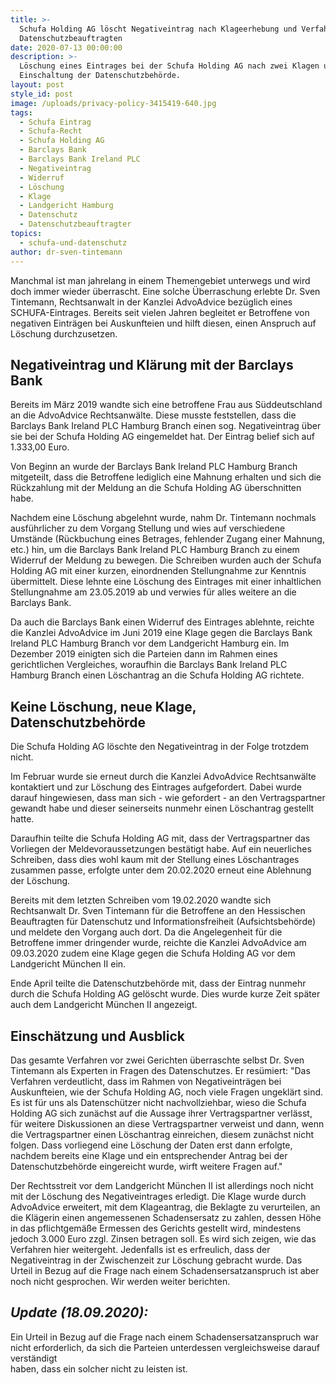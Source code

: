 ```yaml
---
title: >-
  Schufa Holding AG löscht Negativeintrag nach Klageerhebung und Verfahren beim
  Datenschutzbeauftragten
date: 2020-07-13 00:00:00
description: >-
  Löschung eines Eintrages bei der Schufa Holding AG nach zwei Klagen und
  Einschaltung der Datenschutzbehörde.
layout: post
style_id: post
image: /uploads/privacy-policy-3415419-640.jpg
tags:
  - Schufa Eintrag
  - Schufa-Recht
  - Schufa Holding AG
  - Barclays Bank
  - Barclays Bank Ireland PLC
  - Negativeintrag
  - Widerruf
  - Löschung
  - Klage
  - Landgericht Hamburg
  - Datenschutz
  - Datenschutzbeauftragter
topics:
  - schufa-und-datenschutz
author: dr-sven-tintemann
---
```


Manchmal ist man jahrelang in einem Themengebiet unterwegs und wird doch immer wieder überrascht. Eine solche Überraschung erlebte Dr. Sven Tintemann, Rechtsanwalt in der Kanzlei AdvoAdvice bezüglich eines SCHUFA-Eintrages. Bereits seit vielen Jahren begleitet er Betroffene von negativen Einträgen bei Auskunfteien und hilft diesen, einen Anspruch auf Löschung durchzusetzen.&nbsp;

## Negativeintrag und Klärung mit der Barclays Bank

Bereits im März 2019 wandte sich eine betroffene Frau aus Süddeutschland an die AdvoAdvice Rechtsanwälte. Diese musste feststellen, dass die Barclays Bank Ireland PLC Hamburg Branch einen sog. Negativeintrag über sie bei der Schufa Holding AG eingemeldet hat. Der Eintrag belief sich auf 1.333,00 Euro.&nbsp;

Von Beginn an wurde der Barclays Bank Ireland PLC Hamburg Branch mitgeteilt, dass die Betroffene lediglich eine Mahnung erhalten und sich die Rückzahlung mit der Meldung an die Schufa Holding AG überschnitten habe.

Nachdem eine Löschung abgelehnt wurde, nahm Dr. Tintemann nochmals ausführlicher zu dem Vorgang Stellung und wies auf verschiedene Umstände (Rückbuchung eines Betrages, fehlender Zugang einer Mahnung, etc.) hin, um die Barclays Bank Ireland PLC Hamburg Branch zu einem Widerruf der Meldung zu bewegen. Die Schreiben wurden auch der Schufa Holding AG mit einer kurzen, einordnenden Stellungnahme zur Kenntnis übermittelt. Diese lehnte eine Löschung des Eintrages mit einer inhaltlichen Stellungnahme am 23.05.2019 ab und verwies für alles weitere an die Barclays Bank.&nbsp;

Da auch die Barclays Bank einen Widerruf des Eintrages ablehnte, reichte die Kanzlei AdvoAdvice im Juni 2019 eine Klage gegen die Barclays Bank Ireland PLC Hamburg Branch vor dem Landgericht Hamburg ein. Im Dezember 2019 einigten sich die Parteien dann im Rahmen eines gerichtlichen Vergleiches, woraufhin die Barclays Bank Ireland PLC Hamburg Branch einen Löschantrag an die Schufa Holding AG richtete.

## Keine Löschung, neue Klage, Datenschutzbehörde

Die Schufa Holding AG löschte den Negativeintrag in der Folge trotzdem nicht.

Im Februar wurde sie erneut durch die Kanzlei AdvoAdvice Rechtsanwälte kontaktiert und zur Löschung des Eintrages aufgefordert. Dabei wurde darauf hingewiesen, dass man sich - wie gefordert - an den Vertragspartner gewandt habe und dieser seinerseits nunmehr einen Löschantrag gestellt hatte.

Daraufhin teilte die Schufa Holding AG mit, dass der Vertragspartner das Vorliegen der Meldevoraussetzungen bestätigt habe. Auf ein neuerliches Schreiben, dass dies wohl kaum mit der Stellung eines Löschantrages zusammen passe, erfolgte unter dem 20.02.2020 erneut eine Ablehnung der Löschung.

Bereits mit dem letzten Schreiben vom 19.02.2020 wandte sich Rechtsanwalt Dr. Sven Tintemann für die Betroffene an den Hessischen Beauftragten für Datenschutz und Informationsfreiheit (Aufsichtsbehörde) und meldete den Vorgang auch dort. Da die Angelegenheit für die Betroffene immer dringender wurde, reichte die Kanzlei AdvoAdvice am 09.03.2020 zudem eine Klage gegen die Schufa Holding AG vor dem Landgericht München II ein.

Ende April teilte die Datenschutzbehörde mit, dass der Eintrag nunmehr durch die Schufa Holding AG gelöscht wurde. Dies wurde kurze Zeit später auch dem Landgericht München II angezeigt.

## Einschätzung und Ausblick

Das gesamte Verfahren vor zwei Gerichten überraschte selbst Dr. Sven Tintemann als Experten in Fragen des Datenschutzes. Er resümiert: "Das Verfahren verdeutlicht, dass im Rahmen von Negativeinträgen bei Auskunfteien, wie der Schufa Holding AG, noch viele Fragen ungeklärt sind. Es ist für uns als Datenschützer nicht nachvollziehbar, wieso die Schufa Holding AG sich zunächst auf die Aussage ihrer Vertragspartner verlässt, für weitere Diskussionen an diese Vertragspartner verweist und dann, wenn die Vertragspartner einen Löschantrag einreichen, diesem zunächst nicht folgen. Dass vorliegend eine Löschung der Daten erst dann erfolgte, nachdem bereits eine Klage und ein entsprechender Antrag bei der Datenschutzbehörde eingereicht wurde, wirft weitere Fragen auf."

Der Rechtsstreit vor dem Landgericht München II ist allerdings noch nicht mit der Löschung des Negativeintrages erledigt. Die Klage wurde durch AdvoAdvice erweitert, mit dem Klageantrag, die Beklagte zu verurteilen, an die Klägerin einen angemessenen Schadensersatz zu zahlen, dessen Höhe in das pflichtgemä&szlig;e Ermessen des Gerichts gestellt wird, mindestens jedoch 3.000 Euro zzgl. Zinsen betragen soll. Es wird sich zeigen, wie das Verfahren hier weitergeht. Jedenfalls ist es erfreulich, dass der Negativeintrag in der Zwischenzeit zur Löschung gebracht wurde. Das Urteil in Bezug auf die Frage nach einem Schadensersatzanspruch ist aber noch nicht gesprochen. Wir werden weiter berichten.&nbsp;

## *Update (18.09.2020):*

Ein Urteil in Bezug auf die Frage nach einem Schadensersatzanspruch war nicht erforderlich, da sich die Parteien unterdessen vergleichsweise darauf verständigt<br>haben, dass ein solcher nicht zu leisten ist.